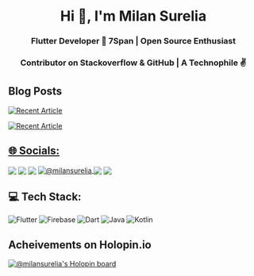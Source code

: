 <h1 align="center">Hi 👋, I'm Milan Surelia</h1>
<h3 align="center">Flutter Developer 💙 7Span | Open Source Enthusiast</h3>
<h3 align="center">Contributor on Stackoverflow & GitHub | A Technophile ✌
</h3>

## Blog Posts
<!-- BLOG-POST-LIST:START -->
 <a target="_blank" href="https://github-readme-medium-recent-article.vercel.app/medium/@milansurelia/0"><img src="https://github-readme-medium-recent-article.vercel.app/medium/@milansurelia/0" alt="Recent Article"> 
 
 <a target="_blank" href="https://github-readme-medium-recent-article.vercel.app/medium/@milansurelia/1"><img src="https://github-readme-medium-recent-article.vercel.app/medium/@milansurelia/1" alt="Recent Article"> 

<!-- BLOG-POST-LIST:END -->
 
<!--  ## Latest Tweet
[![](https://gtce.itsvg.in/api?username=milanpsurelia)](https://github.com/VishwaGauravIn/github-twitter-card-embed)

 -->
## 🌐 Socials: 
<a href="https://twitter.com/milanpsurelia" target="blank"><img align="center" src="https://img.shields.io/badge/Twitter-1DA1F2?style=for-the-badge&logo=twitter&logoColor=white"/></a> 
<a href="https://linkedin.com/in/milansurelia" target="blank"><img align="center" src="https://img.shields.io/badge/LinkedIn-0077B5?style=for-the-badge&logo=linkedin&logoColor=white" /></a>
<a href="https://discord.gg/milansurelia#0594" target="blank"><img align="center" src="https://img.shields.io/badge/Discord-5865F2?style=for-the-badge&logo=discord&logoColor=white" /></a>
<a href="https://medium.com/@milansurelia" target="blank"><img align="center" src="https://img.shields.io/badge/Medium-12100E?style=for-the-badge&logo=medium&logoColor=white" alt="@milansurelia"/>
<a href="https://stackoverflow.com/users/10970871" target="blank"><img align="center" src="https://img.shields.io/badge/Stack_Overflow-FE7A16?style=for-the-badge&logo=stack-overflow&logoColor=white" /></a>
<a href="mailto:milansurelia@gmail.com" target="blank"><img align="center" src="https://img.shields.io/badge/Gmail-D14836?style=for-the-badge&logo=gmail&logoColor=white"/></a>

## 💻 Tech Stack:
![Flutter](https://img.shields.io/badge/Flutter-%2302569B.svg?style=for-the-badge&logo=Flutter&logoColor=white) ![Firebase](https://img.shields.io/badge/firebase-%23039BE5.svg?style=for-the-badge&logo=firebase) ![Dart](https://img.shields.io/badge/dart-%230175C2.svg?style=for-the-badge&logo=dart&logoColor=white) ![Java](https://img.shields.io/badge/java-%23ED8B00.svg?style=for-the-badge&logo=java&logoColor=white) ![Kotlin](https://img.shields.io/badge/kotlin-%230095D5.svg?style=for-the-badge&logo=kotlin&logoColor=white)

 ## Acheivements on Holopin.io
 [![@milansurelia's Holopin board](https://holopin.me/milansurelia)](https://holopin.io/@milansurelia)

